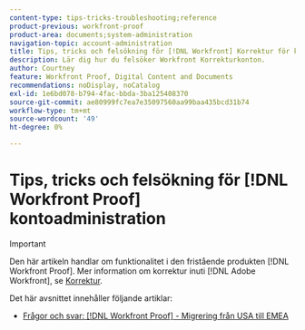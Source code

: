 ```yaml
---
content-type: tips-tricks-troubleshooting;reference
product-previous: workfront-proof
product-area: documents;system-administration
navigation-topic: account-administration
title: Tips, tricks och felsökning för [!DNL Workfront] Korrektur för kontoadministration
description: Lär dig hur du felsöker Workfront Korrekturkonton.
author: Courtney
feature: Workfront Proof, Digital Content and Documents
recommendations: noDisplay, noCatalog
exl-id: 1e6bd078-b794-4fac-bbda-3ba125408370
source-git-commit: ae80999fc7ea7e35097560aa99baa435bcd31b74
workflow-type: tm+mt
source-wordcount: '49'
ht-degree: 0%

---
```


# Tips, tricks och felsökning för [!DNL Workfront Proof] kontoadministration

>[!IMPORTANT]
>
>Den här artikeln handlar om funktionalitet i den fristående produkten [!DNL Workfront Proof]. Mer information om korrektur inuti [!DNL Adobe Workfront], se [Korrektur](../../../review-and-approve-work/proofing/proofing.md).

Det här avsnittet innehåller följande artiklar:

* [Frågor och svar: [!DNL Workfront Proof] - Migrering från USA till EMEA](../../../workfront-proof/wp-acct-admin/tips-tricks-and-troubleshooting/faq-wp-us-to-emea-mig.md)
